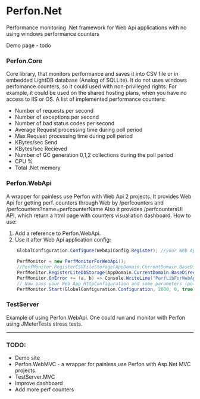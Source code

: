 # Perfon.Net
Performance monitoring .Net framework for Web Api applications with no using windows performance counters

Demo page - todo

### Perfon.Core
Core library, that monitors performance and saves it into CSV file or in embedded LightDB database (Analog of SQLLite).
It do not uses windows perfomance counters, so it could used with non-privileged rights. 
For example, it could be used on the shared hosting plans, when you have no access to IIS or OS. 
A list of implemented performance counters:
* Number of requests per second
* Number of exceptions per second
* Number of bad status codes per second
* Average Request processing time during poll period
* Max Request processing time during poll period
* KBytes/sec Send
* KBytes/sec Recieved
* Number of GC generation 0,1,2 collections during the poll period
* CPU %
* Total .Net memory



### Perfon.WebApi 
A wrapper for painless use Perfon with Web Api 2 projects.
It provides Web Api for getting perf. counters through Web by /perfcounters and /perfcounters?name=perfcounterName
Also it provides /perfcountersUI API, which return a html page with counters visualiation dashboard.
	How to use:
1. Add a reference to Perfon.WebApi.
2. Use it after Web Api application config:
```c#
	GlobalConfiguration.Configure(WebApiConfig.Register); //your Web App initialization code
	
	PerfMonitor = new PerfMonitorForWebApi();
    //PerfMonitor.RegisterCSVFileStorage(AppDomain.CurrentDomain.BaseDirectory + "\\perf.csv"); -> use it if you want to save counters to CSV file
    PerfMonitor.RegisterLiteDbStorage(AppDomain.CurrentDomain.BaseDirectory); //use it for storing perfomance counters data to LightDB file
    PerfMonitor.OnError += (a, b) => Console.WriteLine("PerfLibForWebApi:"+b.Message); // if you need error report from the lib    
    // Now pass your Web App HttpConfiguration and some parameters (poll period etc) to the lib
    PerfMonitor.Start(GlobalConfiguration.Configuration, 2000, 0, true);
```

### TestServer
Example of using Perfon.WebApi. One could run and monitor with Perfon using JMeterTests stress tests.

---

### TODO:
* Demo site
* Perfon.WebMVC - a wrapper for painless use Perfon with Asp.Net MVC projects.
* TestServer.MVC
* Improve dashboard
* Add more perf counters
